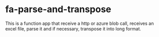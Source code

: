 # fa-parse-and-transpose
This is a function app that receive a http or azure blob call, receives an excel file, parse it and if necessary, transpose it into long format.
